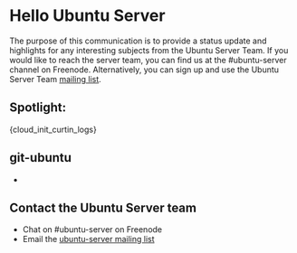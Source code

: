 # Hello Ubuntu Server

The purpose of this communication is to provide a status update and
highlights for any interesting subjects from the Ubuntu Server Team. If
you would like to reach the server team, you can find us at
the #ubuntu-server channel on Freenode. Alternatively, you can sign up
and use the Ubuntu Server Team [mailing list](https://lists.ubuntu.com/mailman/listinfo/ubuntu-server).

## Spotlight:

{cloud_init_curtin_logs}

## git-ubuntu

-

## Contact the Ubuntu Server team

- Chat on #ubuntu-server on Freenode
- Email the [ubuntu-server mailing list](https://lists.ubuntu.com/mailman/listinfo/ubuntu-server)
